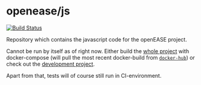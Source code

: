 openease/js
================

[![Build Status](https://travis-ci.org/navidJadid/openease_js.svg?branch=master)](https://travis-ci.org/navidJadid/openease_js)

Repository which contains the javascript code for the openEASE project.

Cannot be run by itself as of right now. Either build the [whole project](https://github.com/ease-crc/openease) with docker-compose (will pull the most recent docker-build from [`docker-hub`](https://hub.docker.com/r/openease/js)) or check out the [development project](https://github.com/navidJadid/openease_webserver_development).

Apart from that, tests will of course still run in CI-environment.
